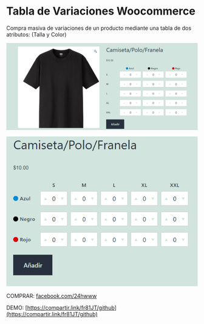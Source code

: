 # Tabla de Variaciones Woocommerce
Compra masiva de variaciones de un producto mediante una tabla de dos atributos: (Talla y Color)

![vista-demo2](https://raw.githubusercontent.com/24hwww/Tabla-de-Varaciones-Woocommerce/main/plugin-responsive2.png)

![vista-demo](https://raw.githubusercontent.com/24hwww/Tabla-de-Varaciones-Woocommerce/main/plugin-responsive.png)

COMPRAR:
[facebook.com/24hwww](https://facebook.com/24hwww)

DEMO:
[https://compartir.link/fr81JT/github](https://compartir.link/fr81JT/github)
